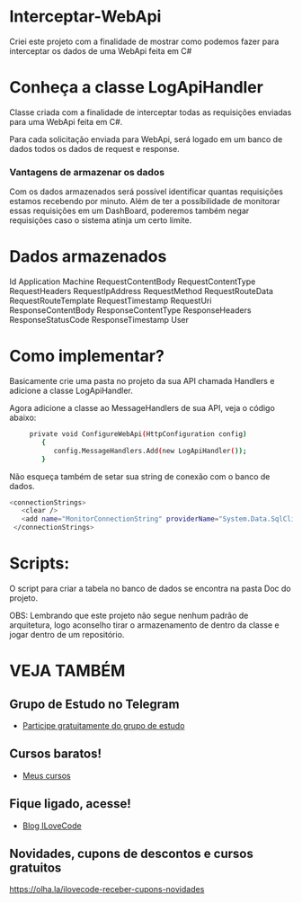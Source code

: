 # Interceptar-WebApi
Criei este projeto com a finalidade de mostrar como podemos fazer para interceptar os dados de uma WebApi feita em C#


# Conheça a classe LogApiHandler
Classe criada com a finalidade de interceptar todas as requisições enviadas para uma WebApi feita em C#.

Para cada solicitação enviada para WebApi, será logado em um banco de dados todos os dados de request e response.

### Vantagens de armazenar os dados
Com os dados armazenados será possível identificar quantas requisições estamos recebendo por minuto. Além de ter a possíbilidade de monitorar essas requisições em um DashBoard, poderemos também negar requisições caso o sistema atinja um certo limite.



# Dados armazenados
Id
Application
Machine
RequestContentBody
RequestContentType
RequestHeaders
RequestIpAddress
RequestMethod
RequestRouteData
RequestRouteTemplate
RequestTimestamp
RequestUri
ResponseContentBody
ResponseContentType
ResponseHeaders
ResponseStatusCode
ResponseTimestamp
User

# Como implementar?
Basicamente crie uma pasta no projeto da sua API chamada Handlers e adicione a classe LogApiHandler.

Agora adicione a classe ao MessageHandlers de sua API, veja o código abaixo:
```sh
     private void ConfigureWebApi(HttpConfiguration config)
        {
           config.MessageHandlers.Add(new LogApiHandler());
        }
```
   
Não esqueça também de setar sua string de conexão com o banco de dados.
 ```sh
 <connectionStrings>
    <clear />
    <add name="MonitorConnectionString" providerName="System.Data.SqlClient" connectionString="Integrated Security=SSPI;Persist Security Info=False;Initial Catalog=Monitor;Data Source=.\sqlexpress" />
  </connectionStrings>
```

# Scripts:
O script para criar a tabela no banco de dados se encontra na pasta Doc do projeto.

OBS:
Lembrando que este projeto não segue nenhum padrão de arquitetura, logo aconselho tirar o armazenamento de dentro da classe e jogar dentro de um repositório.


# VEJA TAMBÉM
## Grupo de Estudo no Telegram
- [Participe gratuitamente do grupo de estudo](https://t.me/blogilovecode)

## Cursos baratos!
- [Meus cursos](https://olha.la/udemy)

## Fique ligado, acesse!
- [Blog ILoveCode](https://ilovecode.com.br)

## Novidades, cupons de descontos e cursos gratuitos
https://olha.la/ilovecode-receber-cupons-novidades

